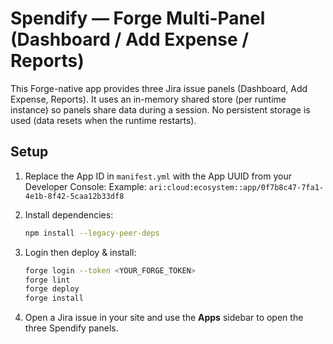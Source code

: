 # Spendify — Forge Multi-Panel (Dashboard / Add Expense / Reports)

This Forge-native app provides three Jira issue panels (Dashboard, Add Expense, Reports).
It uses an in-memory shared store (per runtime instance) so panels share data during a session.
No persistent storage is used (data resets when the runtime restarts).

## Setup

1. Replace the App ID in `manifest.yml` with the App UUID from your Developer Console:
   Example: `ari:cloud:ecosystem::app/0f7b8c47-7fa1-4e1b-8f42-5caa12b33df8`

2. Install dependencies:
   ```bash
   npm install --legacy-peer-deps
   ```

3. Login then deploy & install:
   ```bash
   forge login --token <YOUR_FORGE_TOKEN>
   forge lint
   forge deploy
   forge install
   ```

4. Open a Jira issue in your site and use the **Apps** sidebar to open the three Spendify panels.
